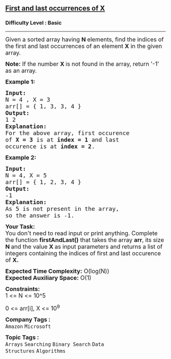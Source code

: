<h2><a href="https://practice.geeksforgeeks.org/problems/first-and-last-occurrences-of-x2041/1?page=1&category[]=Binary%20Search&sortBy=difficulty">First and last occurrences of X</a></h2><h3>Difficulty Level : Basic</h3><hr><div class="problems_problem_content__Xm_eO"><p><span style="font-size:18px">Given a sorted array having <strong>N&nbsp;</strong>elements,&nbsp;find the indices&nbsp;of the first and last occurrences of an element <strong>X</strong>&nbsp;in the given array.</span></p>

<p><span style="font-size:18px"><strong>Note:</strong> If the number <strong>X&nbsp;</strong>is not found in the array, return '-1' as an array.</span></p>

<p><span style="font-size:18px"><strong>Example 1:</strong></span></p>

<pre><span style="font-size:18px"><strong>Input:</strong>
N = 4 , X = 3
arr[] = { 1, 3, 3, 4 }
<strong>Output:</strong>
1 2
<strong>Explanation:</strong>
For the above array, first occurence
of <strong>X = 3 </strong>is at <strong>index = 1</strong> and last
occurence is at <strong>index = 2</strong>.</span>
</pre>

<p><span style="font-size:18px"><strong>Example 2:</strong></span></p>

<pre><span style="font-size:18px"><strong>Input:</strong>
N = 4, X = 5
arr[] = { 1, 2, 3, 4 }
<strong>Output:</strong>
-1
<strong>Explanation: </strong>
As 5 is not present in the array,
so the answer is -1.</span></pre>

<p><span style="font-size:18px"><strong>Your Task:</strong><br>
You don't need to read input or print anything. Complete the function <strong>firstAndLast</strong><strong>()</strong> that takes the array <strong>arr</strong>, its size <strong>N&nbsp;</strong>and the value <strong>X&nbsp;</strong>as input parameters and returns a list of integers containing the indices of first and last occurence of&nbsp;<strong>X.</strong></span></p>

<p><span style="font-size:18px"><strong>Expected Time Complexity:</strong> O(log(N))<br>
<strong>Expected Auxiliary Space:</strong> O(1)</span></p>

<p><span style="font-size:18px"><strong>Constraints:&nbsp;</strong><br>
1 &lt;= N &lt;= 10^5&nbsp;</span></p>

<p><span style="font-size:18px">0 &lt;= arr[i], X &lt;= 10<sup>9</sup></span></p>
</div><p><span style=font-size:18px><strong>Company Tags : </strong><br><code>Amazon</code>&nbsp;<code>Microsoft</code>&nbsp;<br><p><span style=font-size:18px><strong>Topic Tags : </strong><br><code>Arrays</code>&nbsp;<code>Searching</code>&nbsp;<code>Binary Search</code>&nbsp;<code>Data Structures</code>&nbsp;<code>Algorithms</code>&nbsp;